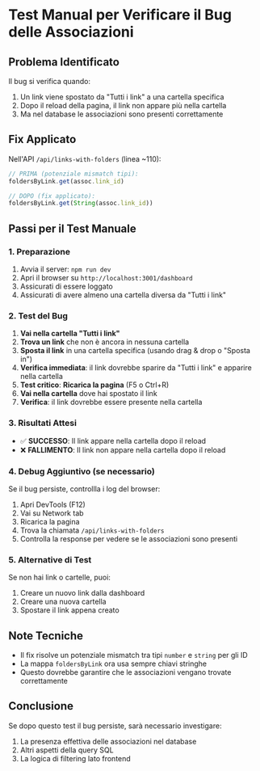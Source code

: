 # Test Manual per Verificare il Bug delle Associazioni

## Problema Identificato
Il bug si verifica quando:
1. Un link viene spostato da "Tutti i link" a una cartella specifica
2. Dopo il reload della pagina, il link non appare più nella cartella
3. Ma nel database le associazioni sono presenti correttamente

## Fix Applicato
Nell'API `/api/links-with-folders` (linea ~110):
```typescript
// PRIMA (potenziale mismatch tipi):
foldersByLink.get(assoc.link_id)

// DOPO (fix applicato):
foldersByLink.get(String(assoc.link_id))
```

## Passi per il Test Manuale

### 1. Preparazione
1. Avvia il server: `npm run dev`
2. Apri il browser su `http://localhost:3001/dashboard`
3. Assicurati di essere loggato
4. Assicurati di avere almeno una cartella diversa da "Tutti i link"

### 2. Test del Bug
1. **Vai nella cartella "Tutti i link"**
2. **Trova un link** che non è ancora in nessuna cartella
3. **Sposta il link** in una cartella specifica (usando drag & drop o "Sposta in")
4. **Verifica immediata**: il link dovrebbe sparire da "Tutti i link" e apparire nella cartella
5. **Test critico**: **Ricarica la pagina** (F5 o Ctrl+R)
6. **Vai nella cartella** dove hai spostato il link
7. **Verifica**: il link dovrebbe essere presente nella cartella

### 3. Risultati Attesi
- ✅ **SUCCESSO**: Il link appare nella cartella dopo il reload
- ❌ **FALLIMENTO**: Il link non appare nella cartella dopo il reload

### 4. Debug Aggiuntivo (se necessario)
Se il bug persiste, controllla i log del browser:
1. Apri DevTools (F12)
2. Vai su Network tab
3. Ricarica la pagina
4. Trova la chiamata `/api/links-with-folders`
5. Controlla la response per vedere se le associazioni sono presenti

### 5. Alternative di Test
Se non hai link o cartelle, puoi:
1. Creare un nuovo link dalla dashboard
2. Creare una nuova cartella
3. Spostare il link appena creato

## Note Tecniche
- Il fix risolve un potenziale mismatch tra tipi `number` e `string` per gli ID
- La mappa `foldersByLink` ora usa sempre chiavi stringhe
- Questo dovrebbe garantire che le associazioni vengano trovate correttamente

## Conclusione
Se dopo questo test il bug persiste, sarà necessario investigare:
1. La presenza effettiva delle associazioni nel database
2. Altri aspetti della query SQL
3. La logica di filtering lato frontend
